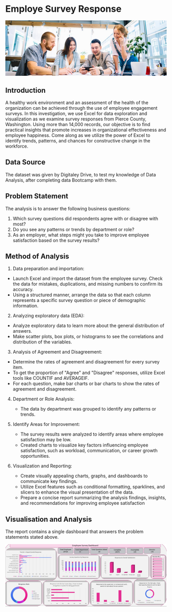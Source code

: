 # Employe Survey Response

![](https://github.com/omolola-A/Employee_Survey/blob/main/employee%20survey%20pic.jpg)

## Introduction

A healthy work environment and an assessment of the health of the organization can be achieved through the use of employee engagement surveys. In this investigation, we use Excel for data exploration and visualization as we examine survey responses from Pierce County, Washington. Using more than 14,000 records, our objective is to find practical insights that promote increases in organizational effectiveness and employee happiness. Come along as we utilize the power of Excel to identify trends, patterns, and chances for constructive change in the workforce.

## Data Source
The dataset was given by Digitaley Drive, to test my knowledge of Data Analysis, after completing data Bootcamp with them.

## Problem Statement
The analysis is to answer the following business questions:

1. Which survey questions did respondents agree with or disagree with most?
2. Do you see any patterns or trends by department or role?
3. As an employer, what steps might you take to improve employee satisfaction based on the survey results?

## Method of Analysis
1. Data preparation and importation:
  - Launch Excel and import the dataset from the employee survey.
    Check the data for mistakes, duplications, and missing numbers to confirm its accuracy.
  - Using a structured manner, arrange the data so that each column represents a specific survey question or piece of demographic information.

2. Analyzing exploratory data (EDA):
- Analyze exploratory data to learn more about the general distribution of answers.
- Make scatter plots, box plots, or histograms to see the correlations and distribution of the variables.

3. Analysis of Agreement and Disagreement:
- Determine the rates of agreement and disagreement for every survey item.
- To get the proportion of "Agree" and "Disagree" responses, utilize Excel tools like COUNTIF and AVERAGEIF.
- For each question, make bar charts or bar charts to show the rates of agreement and disagreement.

4. Department or Role Analysis:
   - The data by department was grouped to identify any patterns or trends.

5. Identify Areas for Improvement:
   - The survey results were analyzed to identify areas where employee satisfaction may be low.
   - Created charts to visualize key factors influencing employee satisfaction, such as workload, communication, or career growth opportunities.

6. Visualization and Reporting:
   - Create visually appealing charts, graphs, and dashboards to communicate key findings.
   - Utilize Excel features such as conditional formatting, sparklines, and slicers to enhance the visual presentation of the data.
   - Prepare a concise report summarizing the analysis findings, insights, and recommendations for improving employee satisfaction

## Visualisation and Analysis
The report contains a single dashboard that answers the problem statements stated above.

![](https://github.com/omolola-A/Employee_Survey/blob/main/Employee%20Survey.png)







